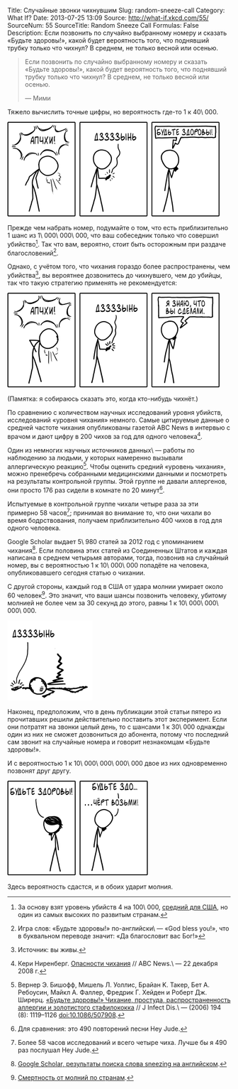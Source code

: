 Title: Случайные звонки чихнувшим
Slug: random-sneeze-call
Category: What If?
Date: 2013-07-25 13:09
Source: http://what-if.xkcd.com/55/
SourceNum: 55
SourceTitle: Random Sneeze Call
Formulas: False
Description: Если позвонить по случайно выбранному номеру и сказать «Будьте здоровы!», какой будет вероятность того, что поднявший трубку только что чихнул? В среднем, не только весной или осенью.

> Если позвонить по случайно выбранному номеру и сказать «Будьте здоровы!», какой будет вероятность того, что поднявший трубку только что чихнул? В среднем, не только весной или осенью.
>
> — Мими

Тяжело вычислить точные цифры, но вероятность где-то 1 к 40\ 000.

![](/uploads/055-random-sneeze-call/sneeze_success_ru.png "Мими\ — это более воспитанная сестра Самары из фильма «Звонок».")

Прежде чем набрать номер, подумайте о том, что есть приблизительно 1 шанс из 1\ 000\ 000\ 000, что ваш собеседник только что совершил убийство[^1]. Так что вам, вероятно, стоит быть осторожным при раздаче благословений[^a].

[^1]: За основу взят уровень убийств 4 на 100\ 000, [средний для США][1], но один из самых высоких по развитым странам.

[^a]: Игра слов: «Будьте здоровы!» по-английски\ — «God bless you!», что в буквальном переводе значит: «Да благословит вас Бог!»

Однако, с учётом того, что чихания гораздо более распространены, чем убийства[^2], вы вероятнее дозвонитесь до чихнувшего, чем до убийцы, так что такую стратегию применять не рекомендуется:

[^2]: Источник: вы живы.

![](/uploads/055-random-sneeze-call/sneeze_murder_ru.png "Что ж, и правда.")

(Памятка: я собираюсь сказать это, когда кто-нибудь чихнёт.)

По сравнению с количеством научных исследований уровня убийств, исследований «уровня чихания» немного. Самые цитируемые данные о средней частоте чихания опубликованы газетой ABC News в интервью с врачом и дают цифру в 200 чихов за год для одного человека[^3].

[^3]: Кери Ниренберг. [Опасности чихания][2] // ABC News.\ — 22 декабря 2008 г.

Один из немногих научных источников данных\ — работы по наблюдению за людьми, у которых намеренно вызывали аллергическую реакцию[^4]. Чтобы оценить средний «уровень чихания», можно пренебречь собранными медицинскими данными и посмотреть на результаты контрольной группы. Этой группе не давали аллергенов, они просто 176 раз сидели в комнате по 20 минут[^5].

[^4]: Вернер Э. Бишофф, Мишель Л. Уоллис, Брайан K. Такер, Бет A. Ребоусин, Майкл A. Фаллер, Фредрик Г. Хейден и Роберт Дж. Ширерц. [«Будьте здоровы!» Чихание, простуда, распространенность аллергии и золотистого стафилококка][3] // J Infect Dis.\ — (2006) 194 (8): 1119–1126 [doi:10.1086/507908][4].

[^5]: Для сравнения: это 490 повторений песни Hey Jude.

Испытуемые в контрольной группе чихали четыре раза за эти примерно 58 часов[^6]; принимая во внимание то, что они чихали во время бодрствования, получаем приблизительно 400 чихов в год для одного человека.

[^6]: Более 58 часов исследований и всего четыре чиха. Лучше бы я 490 раз послушал Hey Jude.

Google Scholar выдает 5\ 980 статей за 2012 год с упоминанием чихания[^7]. Если половина этих статей из Соединенных Штатов и каждая написана в среднем четырьмя авторами, тогда, позвонив на случайный номер, вы с вероятностью 1 к 10\ 000\ 000 попадёте на человека, опубликовавшего сегодня статью о чихании.

[^7]: [Google Scholar, результаты поиска слова sneezing на английском][5].

С другой стороны, каждый год в США от удара молнии умирает около 60 человек[^8]. Это значит, что ваши шансы позвонить человеку, убитому молнией не более чем за 30 секунд до этого, равны 1 к 10\ 000\ 000\ 000\ 000.

[^8]: [Смертность от молний по странам][6].

![](/uploads/055-random-sneeze-call/sneeze_lightning_ru.png "Ваш запрос о том, чтобы быть здоровым, был превентивно отклонен.")

Наконец, предположим, что в день публикации этой статьи пятеро из прочитавших решили действительно поставить этот эксперимент. Если они потратят на звонки целый день, то с шансами 1 к 30\ 000 однажды один из них не сможет дозвониться до абонента, потому что последний сам звонит на случайные номера и говорит незнакомцам «Будьте здоровы!».

И с вероятностью 1 к 10\ 000\ 000\ 000\ 000 двое из них одновременно позвонят друг другу.

![](/uploads/055-random-sneeze-call/sneeze_double_ru.png "И это на самом деле менее вероятно, чем дозвониться убийце в течение 30 секунд после убийства.")

Здесь вероятность сдастся, и в обоих ударит молния.

[1]: http://www.fbi.gov/about-us/cjis/ucr/crime-in-the-u.s/2011/crime-in-the-u.s.-2011

[2]: http://abcnews.go.com/Health/ColdandFluNews/story?id=6479792&page=1

[3]: http://jid.oxfordjournals.org/content/194/8/1119.full

[4]: doi:10.1086/507908

[5]: http://scholar.google.com/scholar?q=sneezing&hl=en&as_sdt=1%2C22&as_ylo=2012&as_yhi=2012

[6]: http://www.vaisala.com/Vaisala%20Documents/Scientific%20papers/Annual_rates_of_lightning_fatalities_by_country.pdf
